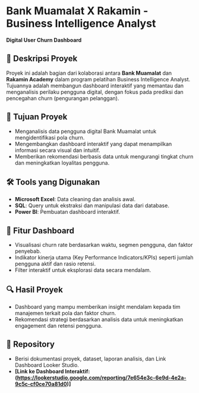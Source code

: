 # Bank Muamalat X Rakamin - Business Intelligence Analyst  
**Digital User Churn Dashboard**

## 📌 **Deskripsi Proyek**  
Proyek ini adalah bagian dari kolaborasi antara **Bank Muamalat** dan **Rakamin Academy** dalam program pelatihan Business Intelligence Analyst. Tujuannya adalah membangun dashboard interaktif yang memantau dan menganalisis perilaku pengguna digital, dengan fokus pada prediksi dan pencegahan churn (pengurangan pelanggan).

## 🚀 **Tujuan Proyek**
- Menganalisis data pengguna digital Bank Muamalat untuk mengidentifikasi pola churn.  
- Mengembangkan dashboard interaktif yang dapat menampilkan informasi secara visual dan intuitif.  
- Memberikan rekomendasi berbasis data untuk mengurangi tingkat churn dan meningkatkan loyalitas pengguna.  

## 🛠️ **Tools yang Digunakan** 
- **Microsoft Excel**: Data cleaning dan analisis awal.  
- **SQL**: Query untuk ekstraksi dan manipulasi data dari database.  
- **Power BI**: Pembuatan dashboard interaktif.  

## 🚀 **Fitur Dashboard**
- Visualisasi churn rate berdasarkan waktu, segmen pengguna, dan faktor penyebab.  
- Indikator kinerja utama (Key Performance Indicators/KPIs) seperti jumlah pengguna aktif dan rasio retensi.  
- Filter interaktif untuk eksplorasi data secara mendalam.  

## 🔍 **Hasil Proyek** 
- Dashboard yang mampu memberikan insight mendalam kepada tim manajemen terkait pola dan faktor churn.  
- Rekomendasi strategi berdasarkan analisis data untuk meningkatkan engagement dan retensi pengguna.  

## 📂 **Repository**
- Berisi dokumentasi proyek, dataset, laporan analisis, dan Link Dashboard Looker Studio.  
- **[Link ke Dashboard Interaktif: (https://lookerstudio.google.com/reporting/7e654e3c-6e9d-4e2a-9c5c-cf0ce70a81d0)]**



